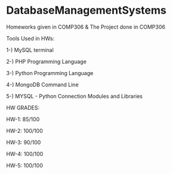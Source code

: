 # DatabaseManagementSystems
Homeworks given in COMP306 &amp; The Project done in COMP306


Tools Used in HWs:

1-) MySQL terminal

2-) PHP Programming Language

3-) Python Programming Language

4-) MongoDB Command Line

5-) MYSQL - Python Connection Modules and Libraries


HW GRADES:

HW-1: 85/100

HW-2: 100/100

HW-3: 90/100

HW-4: 100/100

HW-5: 100/100

